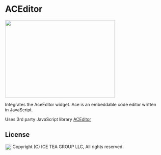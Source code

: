 ACEditor
====

<img src="../Support/Images/aceditr.png" width="358" height="252">

Integrates the AceEditor widget.
Ace is an embeddable code editor written in JavaScript.

Uses 3rd party JavaScript library [ACEditor](https://ace.c9.io/)

License
-------
<img src="http://iceteagroup.com/wp-content/uploads/2017/01/Square-64x64-trasp.png" height="20" align="top"> Copyright (C) ICE TEA GROUP LLC, All rights reserved.
